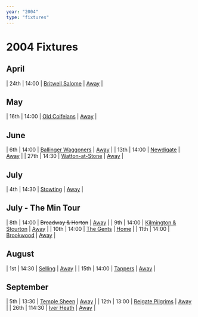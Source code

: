 ```yaml
---
year: "2004"
type: "fixtures"
---
```


# 2004 Fixtures

## April

| 24th | 14:00 | [Britwell Salome](2004-britwell-salome) | [Away]() |

## May

| 16th | 14:00 | [Old Colfeians](2004-old-colfeians) | [Away]() |

## June

| 6th | 14:00 | [Ballinger Waggoners](2004-ballinger-waggoners) | [Away]() |
| 13th | 14:00 | [Newdigate](2004-newdigate) | [Away]() |
| 27th | 14:30 | [Watton-at-Stone](2004-watton-at-stone) | [Away]() |

## July

| 4th | 14:30 | [Stowting](2004-stowting) | [Away]() |

## July - The Min Tour

| 8th | 14:00 | <del>Broadway & Horton</del> | [Away]() |
| 9th | 14:00 | [Kilmington & Stourton](2004-kilmington-and-stourton) | [Away]() |
| 10th | 14:00 | [The Gents](2004-the-gents) | [Home]() |
| 11th | 14:00 | [Brookwood](2004-brookwood) | [Away]() |

## August

| 1st | 14:30 | [Selling](2004-selling) | [Away]() |
| 15th | 14:00 | [Tappers](2004-tappers) | [Away]() |

## September

| 5th | 13:30 | [Temple Sheen](2004-temple-sheen) | [Away]() |
| 12th | 13:00 | [Reigate Pilgrims](2004-reigate-pilgrims) | [Away]() |
| 26th | 114:30 | [Iver Heath](2004-iver-heath) | [Away]() |